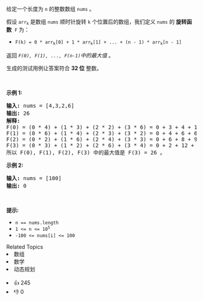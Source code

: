 <p>给定一个长度为 <code>n</code> 的整数数组&nbsp;<code>nums</code>&nbsp;。</p>

<p>假设&nbsp;<code>arr<sub>k</sub></code>&nbsp;是数组&nbsp;<code>nums</code>&nbsp;顺时针旋转 <code>k</code> 个位置后的数组，我们定义&nbsp;<code>nums</code>&nbsp;的 <strong>旋转函数</strong>&nbsp;&nbsp;<code>F</code>&nbsp;为：</p>

<ul> 
 <li><code>F(k) = 0 * arr<sub>k</sub>[0] + 1 * arr<sub>k</sub>[1] + ... + (n - 1) * arr<sub>k</sub>[n - 1]</code></li> 
</ul>

<p>返回&nbsp;<em><code>F(0), F(1), ..., F(n-1)</code>中的最大值&nbsp;</em>。</p>

<p>生成的测试用例让答案符合&nbsp;<strong>32 位</strong> 整数。</p>

<p>&nbsp;</p>

<p><strong>示例 1:</strong></p>

<pre>
<strong>输入:</strong> nums = [4,3,2,6]
<strong>输出:</strong> 26
<strong>解释:</strong>
F(0) = (0 * 4) + (1 * 3) + (2 * 2) + (3 * 6) = 0 + 3 + 4 + 18 = 25
F(1) = (0 * 6) + (1 * 4) + (2 * 3) + (3 * 2) = 0 + 4 + 6 + 6 = 16
F(2) = (0 * 2) + (1 * 6) + (2 * 4) + (3 * 3) = 0 + 6 + 8 + 9 = 23
F(3) = (0 * 3) + (1 * 2) + (2 * 6) + (3 * 4) = 0 + 2 + 12 + 12 = 26
所以 F(0), F(1), F(2), F(3) 中的最大值是 F(3) = 26 。
</pre>

<p><strong>示例 2:</strong></p>

<pre>
<strong>输入:</strong> nums = [100]
<strong>输出:</strong> 0
</pre>

<p>&nbsp;</p>

<p><strong>提示:</strong></p>

<ul> 
 <li><code>n == nums.length</code></li> 
 <li><code>1 &lt;= n &lt;= 10<sup>5</sup></code></li> 
 <li><code>-100 &lt;= nums[i] &lt;= 100</code></li> 
</ul>

<div><div>Related Topics</div><div><li>数组</li><li>数学</li><li>动态规划</li></div></div><br><div><li>👍 245</li><li>👎 0</li></div>